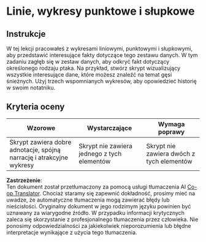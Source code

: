 <!--
CO_OP_TRANSLATOR_METADATA:
{
  "original_hash": "0ea21b6513df5ade7419c6b7d65f10b1",
  "translation_date": "2025-08-24T01:20:08+00:00",
  "source_file": "3-Data-Visualization/R/09-visualization-quantities/assignment.md",
  "language_code": "pl"
}
-->
# Linie, wykresy punktowe i słupkowe

## Instrukcje

W tej lekcji pracowałeś z wykresami liniowymi, punktowymi i słupkowymi, aby przedstawić interesujące fakty dotyczące tego zestawu danych. W tym zadaniu zagłęb się w zestaw danych, aby odkryć fakt dotyczący określonego rodzaju ptaka. Na przykład, stwórz skrypt wizualizujący wszystkie interesujące dane, które możesz znaleźć na temat gęsi śnieżnych. Użyj trzech wspomnianych wykresów, aby opowiedzieć historię w swoim notatniku.

## Kryteria oceny

Wzorowe | Wystarczające | Wymaga poprawy
--- | --- | --- |
Skrypt zawiera dobre adnotacje, spójną narrację i atrakcyjne wykresy | Skrypt nie zawiera jednego z tych elementów | Skrypt nie zawiera dwóch z tych elementów

**Zastrzeżenie**:  
Ten dokument został przetłumaczony za pomocą usługi tłumaczenia AI [Co-op Translator](https://github.com/Azure/co-op-translator). Chociaż staramy się zapewnić dokładność, prosimy mieć na uwadze, że automatyczne tłumaczenia mogą zawierać błędy lub nieścisłości. Oryginalny dokument w jego rodzimym języku powinien być uznawany za wiarygodne źródło. W przypadku informacji krytycznych zaleca się skorzystanie z profesjonalnego tłumaczenia przez człowieka. Nie ponosimy odpowiedzialności za jakiekolwiek nieporozumienia lub błędne interpretacje wynikające z użycia tego tłumaczenia.